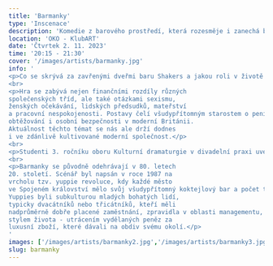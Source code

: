 ```yaml
---
title: 'Barmanky'
type: 'Inscenace'
description: 'Komedie z barového prostředí, která rozesměje i zanechá brouka v hlavě. (Anti)feministická smršť plná snů, reality a blbých keců.'
location: 'OKO - KlubART'
date: 'Čtvrtek 2. 11. 2023'
time: '20:15 - 21:30'
cover: '/images/artists/barmanky.jpg'
info: '
<p>Co se skrývá za zavřenými dveřmi baru Shakers a jakou roli v životě hraje lidská touha?</p>
<br>
<p>Hra se zabývá nejen finančními rozdíly různých 
společenských tříd, ale také otázkami sexismu, 
ženských očekávání, lidských předsudků, mateřství 
a pracovní nespokojenosti. Postavy čelí všudypřítomným starostem o peníze, lásku, sebehodnocení, tlaku ze strany rodiny a svých vrstevníků; nechtěnému těhotenství, sexuálnímu 
obtěžování i osobní bezpečnosti v moderní Británii. 
Aktuálnost těchto témat se nás ale drží dodnes 
i ve zdánlivě kultivované moderní společnost.</p>
<br>
<p>Studenti 3. ročníku oboru Kulturní dramaturgie v divadelní praxi uvedou svým divákům britské drama Barmanky (v originále Shakers).</p>
<br>
<p>Barmanky se původně odehrávají v 80. letech 
20. století. Scénář byl napsán v roce 1987 na 
vrcholu tzv. yuppie revoluce, kdy každé město 
ve Spojeném království mělo svůj všudypřítomný koktejlový bar a počet takových podniků rostl. 
Yuppies byli subkulturou mladých bohatých lidí, 
typicky dvacátníků nebo třicátníků, kteří měli 
nadprůměrně dobře placené zaměstnání, zpravidla v oblasti managementu, a žili specifickým 
stylem života - utrácením vydělaných peněz za 
luxusní zboží, které dávali na obdiv svému okolí.</p>
'
images: ['/images/artists/barmanky2.jpg','/images/artists/barmanky3.jpg','/images/artists/barmanky4.jpg','/images/artists/barmanky5.jpg','/images/artists/barmanky6.jpg','/images/artists/barmanky7.jpg']
slug: barmanky
---
```


